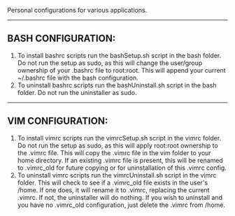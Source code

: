 Personal configurations for various applications.

--------------------
BASH CONFIGURATION:
--------------------
 1. To install bashrc scripts run the bashSetup.sh script in the bash folder.  Do not run the setup as sudo, as this will change the user/group ownership of your .bashrc file to root:root.  This will append your current ~/.bashrc file with the bash configuration.
 2. To uninstall bashrc scripts run the bashUninstall.sh script in the bash folder.  Do not run the uninstaller as sudo.

--------------------
VIM CONFIGURATION:
--------------------
 1. To install vimrc scripts run the vimrcSetup.sh script in the vimrc folder.  Do not run the setup as sudo, as this will apply root:root ownership to the .vimrc file.  This will copy the .vimrc file in the vim folder to your home directory.  If an existing .vimrc file is present, this will be renamed to .vimrc_old for future copying or for uninstallation of this .vimrc config.
 2. To uninstall vimrc scripts run the vimrcUninstall.sh script in the vimrc folder.  This will check to see if a  .vimrc_old file exists in the user's /home.  If one does, it will rename it to .vimrc, replacing the current .vimrc.  If not, the uninstaller will do nothing.  If you wish to uninstall and you have no .vimrc_old configuration, just delete the .vimrc from /home. 
